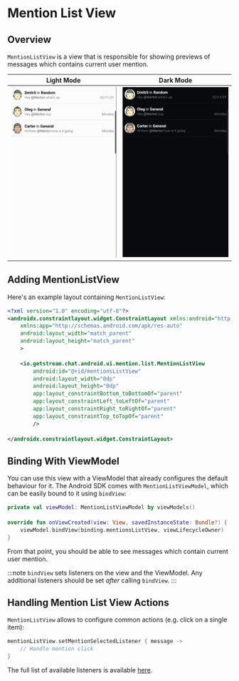 # Mention List View

## Overview

`MentionListView` is a view that is responsible for showing previews of messages which contains current user mention.

<!-- TODO: Cut images to size, or add images with more mentions  -->

| Light Mode | Dark Mode |
| --- | --- |
|![Light mode](../../assets/mentions_list_view_light.png)|![Dark mode](../../assets/mentions_list_view_dark.png)|

## Adding MentionListView

Here's an example layout containing `MentionListView`:

```xml
<?xml version="1.0" encoding="utf-8"?>
<androidx.constraintlayout.widget.ConstraintLayout xmlns:android="http://schemas.android.com/apk/res/android"
    xmlns:app="http://schemas.android.com/apk/res-auto"
    android:layout_width="match_parent"
    android:layout_height="match_parent"
    >

    <io.getstream.chat.android.ui.mention.list.MentionListView
        android:id="@+id/mentionsListView"
        android:layout_width="0dp"
        android:layout_height="0dp"
        app:layout_constraintBottom_toBottomOf="parent"
        app:layout_constraintLeft_toLeftOf="parent"
        app:layout_constraintRight_toRightOf="parent"
        app:layout_constraintTop_toTopOf="parent"
        />

</androidx.constraintlayout.widget.ConstraintLayout>
```

## Binding With ViewModel

You can use this view with a ViewModel that already configures the default behaviour for it. The Android SDK comes with `MentionListViewModel`,  which can be easily bound to it using `bindView`:

```kotlin
private val viewModel: MentionListViewModel by viewModels()

override fun onViewCreated(view: View, savedInstanceState: Bundle?) {
    viewModel.bindView(binding.mentionsListView, viewLifecycleOwner)
}
```

From that point, you should be able to see messages which contain current user mention.

:::note
`bindView` sets listeners on the view and the ViewModel. Any additional listeners should be set _after_ calling `bindView`.
:::

## Handling Mention List View Actions

`MentionListView` allows to configure common actions (e.g. click on a single item):

```kotlin
mentionListView.setMentionSelectedListener { message ->
    // Handle mention click
}
```

The full list of available listeners is available [here](https://getstream.github.io/stream-chat-android/stream-chat-android-ui-components/stream-chat-android-ui-components/io.getstream.chat.android.ui.mention.list/-mention-list-view/index.html).
